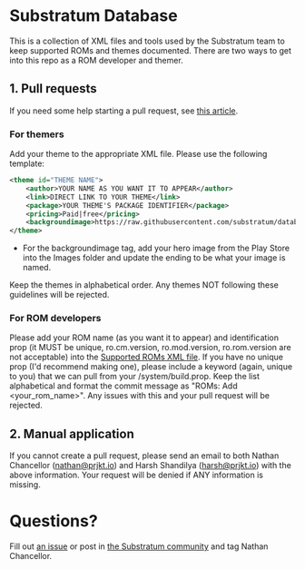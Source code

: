 # Substratum Database

This is a collection of XML files and tools used by the Substratum team to keep supported ROMs and themes documented. There are two ways to get into this repo as a ROM developer and themer.

## 1. Pull requests

If you need some help starting a pull request, see [this article](https://help.github.com/articles/creating-a-pull-request/).

### For themers

Add your theme to the appropriate XML file. Please use the following template:

```xml
<theme id="THEME NAME">
    <author>YOUR NAME AS YOU WANT IT TO APPEAR</author>
    <link>DIRECT LINK TO YOUR THEME</link>
    <package>YOUR THEME'S PACKAGE IDENTIFIER</package>
    <pricing>Paid|free</pricing>
    <backgroundimage>https://raw.githubusercontent.com/substratum/database/master/images/IMAGE_NAME.ext</backgroundimage>
</theme>
```
+ For the backgroundimage tag, add your hero image from the Play Store into the Images folder and update the ending to be what your image is named.

Keep the themes in alphabetical order. Any themes NOT following these guidelines will be rejected.

### For ROM developers

Please add your ROM name (as you want it to appear) and identification prop (it MUST be unique, ro.cm.version, ro.mod.version, ro.rom.version are not acceptable) into the [Supported ROMs XML file](supported_roms.xml). If you have no unique prop (I'd recommend making one), please include a keyword (again, unique to you) that we can pull from your /system/build.prop. Keep the list alphabetical and format the commit message as "ROMs: Add <your_rom_name>". Any issues with this and your pull request will be rejected.

## 2. Manual application

If you cannot create a pull request, please send an email to both Nathan Chancellor (nathan@prjkt.io) and Harsh Shandilya (harsh@prjkt.io) with the above information. Your request will be denied if ANY information is missing.

# Questions?

Fill out [an issue](https://github.com/substratum/database/issues) or post in [the Substratum community](https://plus.google.com/communities/102261717366580091389) and tag Nathan Chancellor.
